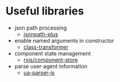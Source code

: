 # Useful libraries

- json path processing
  - [jsonpath-plus](https://www.npmjs.com/package/jsonpath-plus)
- enable named arguments in constructor
  - [class-transformer](https://www.npmjs.com/package/class-transformer)
- component state management
  - [rxjs/component-store](https://ngrx.io/guide/component-store)
- parse user-agent information
  - [ua-parser-js](https://www.npmjs.com/package/ua-parser-js)

